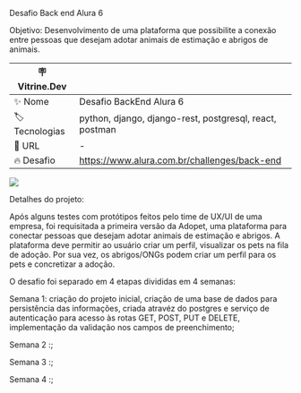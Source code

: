 Desafio Back end Alura 6

Objetivo: Desenvolvimento de uma plataforma que possibilite a conexão entre pessoas que desejam adotar animais de estimação e abrigos de animais.

| :placard: Vitrine.Dev |     |
| -------------  | --- |
| :sparkles: Nome        | Desafio BackEnd Alura 6
| :label: Tecnologias | python, django, django-rest, postgresql, react, postman
| :rocket: URL         | -
| :fire: Desafio     |  https://www.alura.com.br/challenges/back-end

<!-- Inserir imagem com a #vitrinedev ao final do link -->
![](https://i.imgur.com/FnZnU4h.png#vitrinedev)

Detalhes do projeto:

Após alguns testes com protótipos feitos pelo time de UX/UI de uma empresa, foi requisitada a primeira versão da Adopet, uma plataforma para conectar pessoas que desejam adotar animais de estimação e abrigos. A plataforma deve permitir ao usuário criar um perfil, visualizar os pets na fila de adoção. Por sua vez, os abrigos/ONGs podem criar um perfil para os pets e concretizar a adoção.

O desafio foi separado em 4 etapas divididas em 4 semanas:

Semana 1: criação do projeto inicial, criação de uma base de dados para persistência das informações, criada atravéz do postgres e serviço de autenticação para acesso às rotas GET, POST, PUT e DELETE, implementação da validação nos campos de preenchimento;

Semana 2 :;

Semana 3 :;

Semana 4 :;

